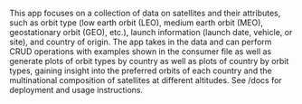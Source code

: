 This app focuses on a collection of data on satellites and their attributes, such as orbit type (low earth orbit (LEO), medium earth orbit (MEO), geostationary orbit (GEO), etc.), launch information (launch date, vehicle, or site), and country of origin. The app takes in the data and can perform CRUD operations with examples shown in the consumer file as well as generate plots of orbit types by country as well as plots of country by orbit types, gaining insight into the preferred orbits of each country and the multinational composition of satellites at different altitudes. See /docs for deployment and usage instructions.
